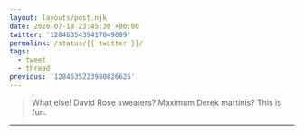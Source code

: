 ```yaml
---
layout: layouts/post.njk
date: 2020-07-18 23:45:30 +00:00
twitter: '1284635439417049089'
permalink: /status/{{ twitter }}/
tags: 
  - tweet
  - thread
previous: '1284635223980826625'
---
```


> What else! David Rose sweaters? Maximum Derek martinis? This is fun.

---
